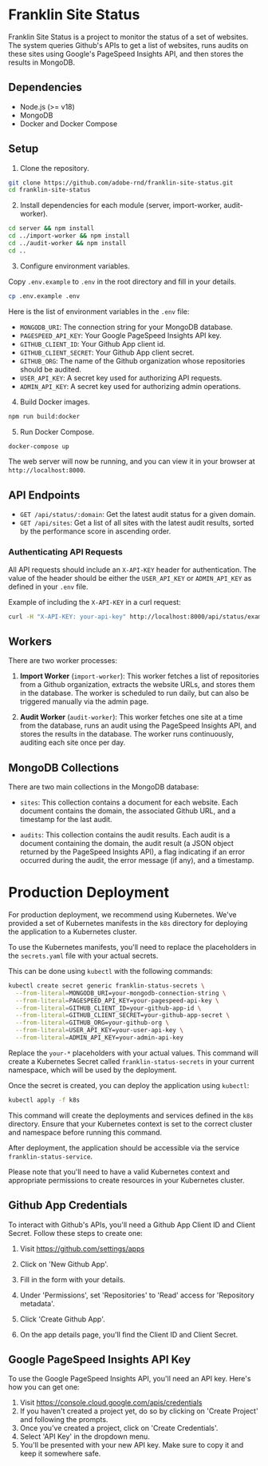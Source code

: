 # Franklin Site Status

Franklin Site Status is a project to monitor the status of a set of websites. The system queries Github's APIs to get a list of websites, runs audits on these sites using Google's PageSpeed Insights API, and then stores the results in MongoDB.

## Dependencies

- Node.js (>= v18)
- MongoDB
- Docker and Docker Compose

## Setup

1. Clone the repository.

```bash
git clone https://github.com/adobe-rnd/franklin-site-status.git
cd franklin-site-status
```

2. Install dependencies for each module (server, import-worker, audit-worker).

```bash
cd server && npm install
cd ../import-worker && npm install
cd ../audit-worker && npm install
cd ..
```

3. Configure environment variables.

Copy `.env.example` to `.env` in the root directory and fill in your details.

```bash
cp .env.example .env
```

Here is the list of environment variables in the `.env` file:

- `MONGODB_URI`: The connection string for your MongoDB database.
- `PAGESPEED_API_KEY`: Your Google PageSpeed Insights API key.
- `GITHUB_CLIENT_ID`: Your Github App client id.
- `GITHUB_CLIENT_SECRET`: Your Github App client secret.
- `GITHUB_ORG`: The name of the Github organization whose repositories should be audited.
- `USER_API_KEY`: A secret key used for authorizing API requests.
- `ADMIN_API_KEY`: A secret key used for authorizing admin operations.

4. Build Docker images.

```bash
npm run build:docker
```

5. Run Docker Compose.

```bash
docker-compose up
```

The web server will now be running, and you can view it in your browser at `http://localhost:8000`.

## API Endpoints

- `GET /api/status/:domain`: Get the latest audit status for a given domain.
- `GET /api/sites`: Get a list of all sites with the latest audit results, sorted by the performance score in ascending order.

### Authenticating API Requests

All API requests should include an `X-API-KEY` header for authentication. The value of the header should be either the `USER_API_KEY` or `ADMIN_API_KEY` as defined in your `.env` file.

Example of including the `X-API-KEY` in a curl request:

```bash
curl -H "X-API-KEY: your-api-key" http://localhost:8000/api/status/example.com
```

## Workers

There are two worker processes:

1. **Import Worker** (`import-worker`): This worker fetches a list of repositories from a Github organization, extracts the website URLs, and stores them in the database. The worker is scheduled to run daily, but can also be triggered manually via the admin page.

2. **Audit Worker** (`audit-worker`): This worker fetches one site at a time from the database, runs an audit using the PageSpeed Insights API, and stores the results in the database. The worker runs continuously, auditing each site once per day.

## MongoDB Collections

There are two main collections in the MongoDB database:

- `sites`: This collection contains a document for each website. Each document contains the domain, the associated Github URL, and a timestamp for the last audit.

- `audits`: This collection contains the audit results. Each audit is a document containing the domain, the audit result (a JSON object returned by the PageSpeed Insights API), a flag indicating if an error occurred during the audit, the error message (if any), and a timestamp.


# Production Deployment

For production deployment, we recommend using Kubernetes. We've provided a set of Kubernetes manifests in the `k8s` directory for deploying the application to a Kubernetes cluster.

To use the Kubernetes manifests, you'll need to replace the placeholders in the `secrets.yaml` file with your actual secrets.

This can be done using `kubectl` with the following commands:

```bash
kubectl create secret generic franklin-status-secrets \
  --from-literal=MONGODB_URI=your-mongodb-connection-string \
  --from-literal=PAGESPEED_API_KEY=your-pagespeed-api-key \
  --from-literal=GITHUB_CLIENT_ID=your-github-app-id \
  --from-literal=GITHUB_CLIENT_SECRET=your-github-app-secret \
  --from-literal=GITHUB_ORG=your-github-org \
  --from-literal=USER_API_KEY=your-user-api-key \
  --from-literal=ADMIN_API_KEY=your-admin-api-key
```

Replace the `your-*` placeholders with your actual values. This command will create a Kubernetes Secret called `franklin-status-secrets` in your current namespace, which will be used by the deployment.

Once the secret is created, you can deploy the application using `kubectl`:

```bash
kubectl apply -f k8s
```

This command will create the deployments and services defined in the `k8s` directory. Ensure that your Kubernetes context is set to the correct cluster and namespace before running this command.

After deployment, the application should be accessible via the service `franklin-status-service`.

Please note that you'll need to have a valid Kubernetes context and appropriate permissions to create resources in your Kubernetes cluster.

## Github App Credentials

To interact with Github's APIs, you'll need a Github App Client ID and Client Secret. Follow these steps to create one:

1. Visit https://github.com/settings/apps
2. Click on 'New Github App'.


3. Fill in the form with your details.
4. Under 'Permissions', set 'Repositories' to 'Read' access for 'Repository metadata'.
5. Click 'Create Github App'.
6. On the app details page, you'll find the Client ID and Client Secret.

## Google PageSpeed Insights API Key

To use the Google PageSpeed Insights API, you'll need an API key. Here's how you can get one:

1. Visit https://console.cloud.google.com/apis/credentials
2. If you haven't created a project yet, do so by clicking on 'Create Project' and following the prompts.
3. Once you've created a project, click on 'Create Credentials'.
4. Select 'API Key' in the dropdown menu.
5. You'll be presented with your new API key. Make sure to copy it and keep it somewhere safe.
